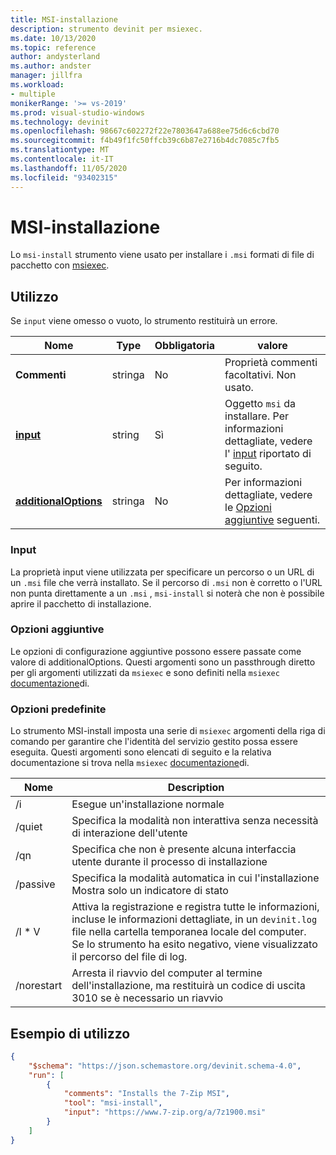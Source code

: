 ```yaml
---
title: MSI-installazione
description: strumento devinit per msiexec.
ms.date: 10/13/2020
ms.topic: reference
author: andysterland
ms.author: andster
manager: jillfra
ms.workload:
- multiple
monikerRange: '>= vs-2019'
ms.prod: visual-studio-windows
ms.technology: devinit
ms.openlocfilehash: 98667c602272f22e7803647a688ee75d6c6cbd70
ms.sourcegitcommit: f4b49f1fc50ffcb39c6b87e2716b4dc7085c7fb5
ms.translationtype: MT
ms.contentlocale: it-IT
ms.lasthandoff: 11/05/2020
ms.locfileid: "93402315"
---
```

# <a name="msi-install"></a>MSI-installazione

Lo `msi-install` strumento viene usato per installare i `.msi` formati di file di pacchetto con [msiexec](https://docs.microsoft.com/windows-server/administration/windows-commands/msiexec).

## <a name="usage"></a>Utilizzo

Se `input` viene omesso o vuoto, lo strumento restituirà un errore.

| Nome                                         | Type   | Obbligatoria | valore                                                                             |
|----------------------------------------------|--------|----------|-----------------------------------------------------------------------------------|
| **Commenti**                                 | stringa | No       | Proprietà commenti facoltativi. Non usato.                                             |
| [**input**](#input)                          | string | Sì      | Oggetto `msi` da installare. Per informazioni dettagliate, vedere l' [input](#input) riportato di seguito.                      |
| [**additionalOptions**](#additional-options) | stringa | No       | Per informazioni dettagliate, vedere le [Opzioni aggiuntive](#additional-options) seguenti.                  |

### <a name="input"></a>Input

La proprietà input viene utilizzata per specificare un percorso o un URL di un `.msi` file che verrà installato. Se il percorso di `.msi` non è corretto o l'URL non punta direttamente a un `.msi` , `msi-install` si noterà che non è possibile aprire il pacchetto di installazione.

### <a name="additional-options"></a>Opzioni aggiuntive

Le opzioni di configurazione aggiuntive possono essere passate come valore di additionalOptions. Questi argomenti sono un passthrough diretto per gli argomenti utilizzati da `msiexec` e sono definiti nella `msiexec` [documentazione](https://docs.microsoft.com/windows-server/administration/windows-commands/msiexec)di.

### <a name="built-in-options"></a>Opzioni predefinite

Lo strumento MSI-install imposta una serie di `msiexec` argomenti della riga di comando per garantire che l'identità del servizio gestito possa essere eseguita. Questi argomenti sono elencati di seguito e la relativa documentazione si trova nella `msiexec` [documentazione](https://docs.microsoft.com/windows-server/administration/windows-commands/msiexec)di.

| Nome          | Description                                                                                                                                                                                   |
|---------------|-----------------------------------------------------------------------------------------------------------------------------------------------------------------------------------------------|
| /i            | Esegue un'installazione normale                                                                                                                                                                    | 
| /quiet        | Specifica la modalità non interattiva senza necessità di interazione dell'utente                                                                                                                                        | 
| /qn           | Specifica che non è presente alcuna interfaccia utente durante il processo di installazione                                                                                                                                           | 
| /passive      | Specifica la modalità automatica in cui l'installazione Mostra solo un indicatore di stato                                                                                                                    | 
| /l * V          | Attiva la registrazione e registra tutte le informazioni, incluse le informazioni dettagliate, in un `devinit.log` file nella cartella temporanea locale del computer. Se lo strumento ha esito negativo, viene visualizzato il percorso del file di log.      | 
| /norestart    | Arresta il riavvio del computer al termine dell'installazione, ma restituirà un codice di uscita 3010 se è necessario un riavvio                                                                  | 

## <a name="example-usage"></a>Esempio di utilizzo

```json
{
    "$schema": "https://json.schemastore.org/devinit.schema-4.0",
    "run": [
        {
            "comments": "Installs the 7-Zip MSI",
            "tool": "msi-install",
            "input": "https://www.7-zip.org/a/7z1900.msi"
        }
    ]
}
```
